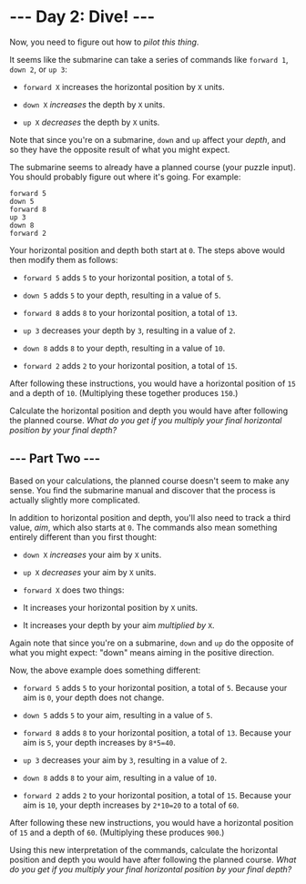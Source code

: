 # --- Day 2: Dive! ---

Now, you need to figure out how to *pilot this thing*.

It seems like the submarine can take a series of commands like `forward 1`, `down 2`, or `up 3`:


 - `forward X` increases the horizontal position by `X` units.

 - `down X` *increases* the depth by `X` units.

 - `up X` *decreases* the depth by `X` units.


Note that since you're on a submarine, `down` and `up` affect your *depth*, and so they have the opposite result of what
you might expect.

The submarine seems to already have a planned course (your puzzle input). You should probably figure out where it's
going. For example:

```
forward 5
down 5
forward 8
up 3
down 8
forward 2
```

Your horizontal position and depth both start at `0`. The steps above would then modify them as follows:


 - `forward 5` adds `5` to your horizontal position, a total of `5`.

 - `down 5` adds `5` to your depth, resulting in a value of `5`.

 - `forward 8` adds `8` to your horizontal position, a total of `13`.

 - `up 3` decreases your depth by `3`, resulting in a value of `2`.

 - `down 8` adds `8` to your depth, resulting in a value of `10`.

 - `forward 2` adds `2` to your horizontal position, a total of `15`.


After following these instructions, you would have a horizontal position of `15` and a depth of `10`. (Multiplying these
together produces `150`.)

Calculate the horizontal position and depth you would have after following the planned course. *What do you get if you
multiply your final horizontal position by your final depth?*

## --- Part Two ---

Based on your calculations, the planned course doesn't seem to make any sense. You find the submarine manual and
discover that the process is actually slightly more complicated.

In addition to horizontal position and depth, you'll also need to track a third value, *aim*, which also starts at `0`.
The commands also mean something entirely different than you first thought:


 - `down X` *increases* your aim by `X` units.

 - `up X` *decreases* your aim by `X` units.

 - `forward X` does two things:
 - It increases your horizontal position by `X` units.

 - It increases your depth by your aim *multiplied by* `X`.




Again note that since you're on a submarine, `down` and `up` do the opposite of what you might expect: "down" means
aiming in the positive direction.

Now, the above example does something different:


 - `forward 5` adds `5` to your horizontal position, a total of `5`. Because your aim is `0`, your depth does not
change.

 - `down 5` adds `5` to your aim, resulting in a value of `5`.

 - `forward 8` adds `8` to your horizontal position, a total of `13`. Because your aim is `5`, your depth increases by
`8*5=40`.

 - `up 3` decreases your aim by `3`, resulting in a value of `2`.

 - `down 8` adds `8` to your aim, resulting in a value of `10`.

 - `forward 2` adds `2` to your horizontal position, a total of `15`.  Because your aim is `10`, your depth increases by
`2*10=20` to a total of `60`.


After following these new instructions, you would have a horizontal position of `15` and a depth of `60`. (Multiplying
these produces `900`.)

Using this new interpretation of the commands, calculate the horizontal position and depth you would have after
following the planned course. *What do you get if you multiply your final horizontal position by your final depth?*


